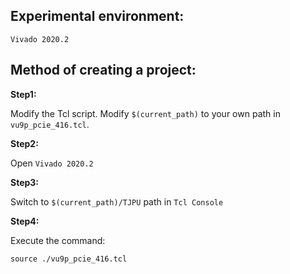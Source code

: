 ## Experimental environment: #   
  
```Vivado 2020.2```  
  
## Method of creating a project: #  
  
**Step1:**  
  
Modify the Tcl script. Modify ```$(current_path)``` to your own path in ```vu9p_pcie_416.tcl```.  
  
**Step2:**  
  
Open ```Vivado 2020.2```  
  
**Step3:**  
  
Switch to ```$(current_path)/TJPU``` path in ```Tcl Console```  
  
**Step4:**  
  
Execute the command:  
```
source ./vu9p_pcie_416.tcl
```

